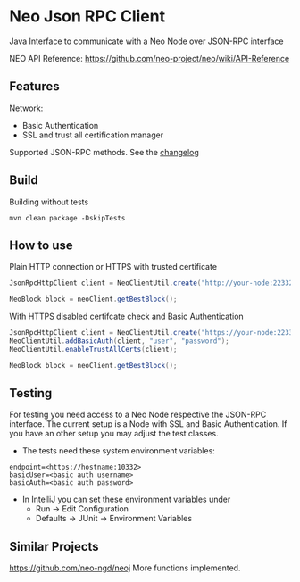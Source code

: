 # Neo Json RPC Client

Java Interface to communicate with a Neo Node over JSON-RPC interface

NEO API Reference: https://github.com/neo-project/neo/wiki/API-Reference

## Features
Network:
- Basic Authentication
- SSL and trust all certification manager

Supported JSON-RPC methods. See the [changelog](./CHANGELOG.md)

## Build
Building without tests
```
mvn clean package -DskipTests
```

## How to use

Plain HTTP connection or HTTPS with trusted certificate
```java
JsonRpcHttpClient client = NeoClientUtil.create("http://your-node:22332");

NeoBlock block = neoClient.getBestBlock();
```

With HTTPS disabled certifcate check and Basic Authentication
```java
JsonRpcHttpClient client = NeoClientUtil.create("https://your-node:22332");
NeoClientUtil.addBasicAuth(client, "user", "password");
NeoClientUtil.enableTrustAllCerts(client);

NeoBlock block = neoClient.getBestBlock();
```

## Testing
For testing you need access to a Neo Node respective the JSON-RPC interface.
The current setup is a Node with SSL and Basic Authentication.
If you have an other setup you may adjust the test classes.

- The tests need these system environment variables:
```
endpoint=<https://hostname:10332>
basicUser=<basic auth username>
basicAuth=<basic auth password>
```
- In IntelliJ you can set these environment variables under
    - Run -> Edit Configuration
    - Defaults -> JUnit -> Environment Variables

## Similar Projects
https://github.com/neo-ngd/neoj
More functions implemented.